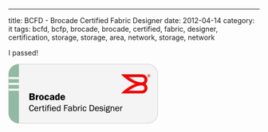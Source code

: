 ---
title: BCFD - Brocade Certified Fabric Designer
date: 2012-04-14
category: it
tags: bcfd, bcfp, brocade, brocade, certified, fabric, designer, certification, storage, storage, area, network, storage, network

I passed!

[![bcfd](images/bro_edu3_cert_fab_des_rgb-300x120.jpg "bcfd")](https://www.certmetrics.com/brocade/public/transcript.aspx?transcript=8XRF1FE12MR41GC4 "on certmetrics.com")
